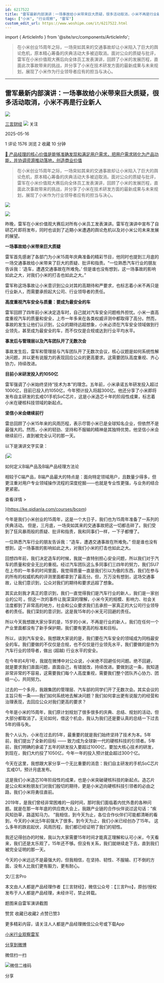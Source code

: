 ```yaml
---
id: 6217522
title: "雷军最新内部演讲：一场事故给小米带来巨大质疑，很多活动取消，小米不再是行业新人"
tags: ["小米", "行业观察", "雷军"]
custom_edit_url: https://www.woshipm.com/it/6217522.html
---
```

import { ArticleInfo } from '@site/src/components/ArticleInfo';

<ArticleInfo
    author="三言财经"
    authorLink="https://www.woshipm.com/u/1459017"
    published="2025-05-16"
    views={1576}
    comments={1}
    collects={2}
/>

> 在小米创业15周年之际，一场突如其来的交通事故却让小米陷入了巨大的舆论危机，原本精心筹备的庆典活动大多被迫取消。面对公众的质疑与批评，雷军在小米价值观大赛后向全体员工发表演讲，回顾了小米的发展历程，直面此次事故带来的挑战，并分享了小米在技术研发方面的最新成果与未来规划，展现了小米作为行业领导者应有的担当与决心。

---

## 雷军最新内部演讲：一场事故给小米带来巨大质疑，很多活动取消，小米不再是行业新人

[![](https://image.woshipm.com/wp-files/2022/09/kKebIdaahWVd2Tozi0IY.jpg!/both/72x72)](https://www.woshipm.com/u/1459017)

[三言财经](https://www.woshipm.com/u/1459017) ![](https://static.woshipm.com/tag/1122_1@2x.png) 关注

2025-05-16

1 评论 1576 浏览 2 收藏 10 分钟

[🔗 产品经理的核心价值是能够准确发现和满足用户需求，把用户需求转化为产品功能，并协调资源推动落地，创造商业价值](https://ke.qidianla.com/courses/90pm)

> 在小米创业15周年之际，一场突如其来的交通事故却让小米陷入了巨大的舆论危机，原本精心筹备的庆典活动大多被迫取消。面对公众的质疑与批评，雷军在小米价值观大赛后向全体员工发表演讲，回顾了小米的发展历程，直面此次事故带来的挑战，并分享了小米在技术研发方面的最新成果与未来规划，展现了小米作为行业领导者应有的担当与决心。

![](https://image.woshipm.com/2025/05/16/d99da4f0-31fc-11f0-821c-00163e09d72f.jpg)

![](https://image.woshipm.com/2025/05/16/dbea5758-31fc-11f0-821c-00163e09d72f.jpg)

昨晚，雷军在小米价值观大赛后对所有小米员工发表演讲。雷军在演讲中宣布了自研芯片即将发布，同时也谈到了近期小米遭遇的舆论危机以及对小米公司未来发展的展望。

**一场事故给小米带来巨大质疑**

雷军首先感谢了各部门为小米15周年庆典准备的精彩节目，他同时也提到三月底的一场交通事故给小米带来了巨大的质疑、批评和指责。“一位熟悉汽车行业的朋友告诉我：‘造车，遭遇交通事故在所难免。’ 但是谁也没有想到，这一场事故的影响如此之大，对我们小米的打击也如此之大。”

雷军称这场事故让小米意识到公众对其的高期待和严要求，也标志着小米不再只是行业新人，而需要承担起大公司、行业领导者的责任。

**高度重视汽车安全与质量：要成为最安全的车**

雷军回顾了四年前小米决定造车时，自己就对汽车安全问题格外担忧。小米一直高度重视汽车的质量和安全，上市一年多来在各类权威评测中都取得了高分。然而，事故的发生让他们认识到，公众的期待远超想象，小米必须在汽车安全领域做到行业领先，甚至成为最安全的车，而不仅仅是合规或达到行业平均水平。

**事发后与管理层以及汽车团队开了无数次会**

事故发生后，雷军和管理层与汽车团队开了无数次会议，核心议题是如何系统性解决问题，并以更有说服力的表现回应公众的更高要求。这需要团队高度重视、齐心协力，持续改进。

**目前小米研发投入约1050亿**

雷军强调了小米始终坚持“技术为本”的理念。五年前，小米承诺五年研发投入超过1000亿，目前已投入约1050亿，今年预计投入将超300亿。他还分享了小米即将发布自主研发的玄戒O1手机SoC芯片，这是小米造芯十年的阶段性成果，标志着小米在硬核科技领域的新起点。

**坚信小米会继续前行**

雷总回顾了小米15年来的风雨历程，表示尽管小米已是全球知名企业，但依然不是最强大的。然而，小米的韧劲、坚持和不服输的精神是其独特优势。他坚信小米会继续前行，直到被完全认可的那一天。

以下是演讲文字实录：

[![](https://image.woshipm.com/2023/08/02/72b77e4e-30e3-11ee-88e7-00163e0b5ff3.png)

如何定义B端产品及B端产品经理方法论

相较于C端产品，B端产品最大的特点是：面向特定领域用户，且数量少得多，但更注重对用户专业领域操作流程的深度挖掘——也就是专业性更强，与业务的结合更紧密。

查看详情 >

](https://ke.qidianla.com/courses/bcpm)

今年是我们小米创业的15周年，这是一个大日子，我们也为15周年准备了一系列的庆典活动。 但是，三月底，一场突如其来的交通事故把这一切都击碎了。我们受到了狂风暴雨般的质疑、批评和指责，我和同事们一样，一下子都懵了。

一位熟悉汽车行业的朋友告诉我：“造车，遭遇交通事故在所难免。” 但是谁也没有想到，这一场事故的影响如此之大，对我们小米的打击也如此之大。

回想四年前，我们决定造车的时候，我就一直特别担心安全问题，所以我们对于汽车的质量和安全无比的重视。经过汽车团队这么多同事们三四年的努力，我们SU7在上市的一年多的时间里面，我觉得质量一直是我们引以为傲的东西，我们在参与的所有的权威机构的评测里面都拿到了最高分。但，万万没有想到，这场交通事故，让我们意识到，公众对我们的期待和要求远超了想象。

其实此刻我才真正的意识到，我们一直觉得我们是汽车行业的新人，我们是一家创业的公司 。但这一次的事件让我深深的理解，小米今天的规模、影响力、社会关注度都到了非常高的地方，社会和公众要求我们去承担一家真正的大公司行业领导者的责任。我们深刻的意识到，这是我15年的小米无可回避的责任。

所以今天我想跟大家分享的是，15岁的小米，不再是行业的新人，我们在任何一个产业里面都没有了新手保护期，我们要有更高的标准和目标。

所以，谈到汽车安全。我想跟大家说的是，我们要在汽车安全的领域成为同档最安全的车。我们要做的不仅仅是合规，也不仅仅是行业领先水平，我们要做的是作为汽车行业的领导者，做出 (超越) 行业水平的安全。

在今年的4月1号，我就在微博中对公众说，小米绝不回避任何问题。绝不回避，就是要求我们直面问题，直面自己，有错就改，持续改进。要做到这一条，我知道非常非常的不容易，这需要我们每个人高度重视，需要我们整个团队齐心协力、团结一心，共同努力。

过去的一个多月，我跟集团的管理层、汽车部的同学们开了无数次会。其实会议的主旨只有一条——我们如何系统地去解决问题？我们如何拿出更有说服力的经营和治理表现，去回应公众对我们更高的要求？

今年是小米的15周年，我们原计划规划了很多很多的庆典、总结、规划的活动，但大部分都取消了。无论如何，借这个机会，我认为我们还是要认真的总结一下过去5年的得与失。

我个人认为，小米在过去的5年，最重要的就是我们始终坚持了技术为本。5年前，我们提出了全新的目标 —— 致力成为全球新一代的硬核科技的引领者。5年前，我们明确的承诺了五年的研发投入要超过1000亿，要加大核心技术的研发，到现在，我们大约投了1050亿，今年一年的投入预计就会超过300个亿。

今天在这里，我想跟大家分享一个无比重要的消息：我们自主研发的手机SoC芯片  玄戒O1，预计月底发布。

这是我们小米造芯10年阶段性的成果，也是小米突破硬核科技的新起点。造芯片是公众和米粉朋友们对我们殷切的期待，更是小米迈向硬核科技引领者的必由之路，我们小米将勇往直前。

2019年，是我们曾经非常困难的一段时间，那时我们面临着内忧外患的各种问题。就是在那一年年底的供应商大会上，我跟产业链的合作伙伴说过这句话：“疾风知劲草，路遥知马力。 ”我相信，到今天为止，各位合作伙伴们可能都清晰的看到，今天的小米比5年前强大了很多。到今天为止，我们小米已经创办了15年。 这么多年的跌宕起伏，风雨历程，我们都已经证明了我们的韧性。

我还记得创办的时候，我以为大家需要15年时间才能真正理解和认可小米，今天看来，我们还是太乐观了，15年还不够。但没有关系，我们就继续走下去，直到我们被完全证明的那一天。

今天的小米远远不是最强大的，但我相信，在坚持、韧性、不服输、打不倒的方面，没有人比我们更有毅力，更有耐心。

文/三言Pro

本文由人人都是产品经理作者【三言财经】，微信公众号：【三言Pro】，原创/授权 发布于人人都是产品经理，未经许可，禁止转载。

题图来自雷军演讲截图

赞赏 收藏已收藏2 点赞已赞3

更多精彩内容，请关注人人都是产品经理微信公众号或下载App

[小米](https://www.woshipm.com/tag/%e5%b0%8f%e7%b1%b3)[行业观察](https://www.woshipm.com/tag/%e8%a1%8c%e4%b8%9a%e8%a7%82%e5%af%9f)[雷军](https://www.woshipm.com/tag/%e9%9b%b7%e5%86%9b)

[分享到微博](https://service.weibo.com/share/share.php?appkey=2775287854&title=雷军最新内部演讲：一场事故给小米带来巨大质疑，很多活动取消，小米不再是行业新人&url=https://www.woshipm.com/it/6217522.html&pic=https://image.woshipm.com/2025/05/16/d99da4f0-31fc-11f0-821c-00163e09d72f.jpg)

微信扫一扫

![微信二维码](https://api.pwmqr.com/qrcode/create/?url=https://www.woshipm.com/it/6217522.html)

分享